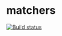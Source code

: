 # matchers

[![Build status](https://ci.appveyor.com/api/projects/status/h2sqo4i3i5ju4cs4?svg=true)](https://ci.appveyor.com/project/irinarinch/matchers)

